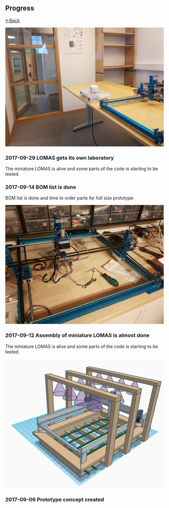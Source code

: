 ## Progress

[<-Back](../README.md)

![LOMAS gets its own laboratory](../images/20170928_114702.jpg)
### 2017-09-29 LOMAS gets its own laboratory 
The miniature LOMAS is alive and some parts of the code is starting to be tested.

### 2017-09-14 BOM list is done
BOM list is done and time to order parts for full size prototype

![Assembly of miniature LOMAS](../images/20170912_215150.jpg)
### 2017-09-12 Assembly of miniature LOMAS is almost done 
The miniature LOMAS is alive and some parts of the code is starting to be tested.

![Prototype concept created ](../images/Bild1.png)
### 2017-09-06 Prototype concept created 







